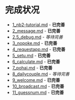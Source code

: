 # 完成状况

- [1_nb2-tutorial.md](1_nb2-tutorial.md) - **已完善**
- [2_message.md](2_message.md#消息的处理) - **已完善**
- [2.5_debug.md](2.5_debug.md) - *等待完善*
- [3_nopoke.md](3_nopoke.md) - **已完善**
- [4_requestapp.md](4_requestapp.md) - **已完善**
- [5_setu.md](5_setu.md) - **已完善**
- [6_calculate.md](6_calculate.md) - **已完善**
- [7_pohai.md](7_pohai.md) - **已完善**
- [8_dailycouple.md](8_dailycouple.md) - *等待完善*
- [9_welcome.md](9_welcome.md) - **已完善**
- [10_broadcast.md](10_broadcast.md) - **已完善**
- [11_guessnum.md](11_guessnum.md) - **已完善**